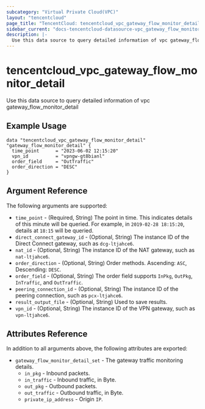 ```yaml
---
subcategory: "Virtual Private Cloud(VPC)"
layout: "tencentcloud"
page_title: "TencentCloud: tencentcloud_vpc_gateway_flow_monitor_detail"
sidebar_current: "docs-tencentcloud-datasource-vpc_gateway_flow_monitor_detail"
description: |-
  Use this data source to query detailed information of vpc gateway_flow_monitor_detail
---
```


# tencentcloud_vpc_gateway_flow_monitor_detail

Use this data source to query detailed information of vpc gateway_flow_monitor_detail

## Example Usage

```hcl
data "tencentcloud_vpc_gateway_flow_monitor_detail" "gateway_flow_monitor_detail" {
  time_point      = "2023-06-02 12:15:20"
  vpn_id          = "vpngw-gt8bianl"
  order_field     = "OutTraffic"
  order_direction = "DESC"
}
```

## Argument Reference

The following arguments are supported:

* `time_point` - (Required, String) The point in time. This indicates details of this minute will be queried. For example, in `2019-02-28 18:15:20`, details at `18:15` will be queried.
* `direct_connect_gateway_id` - (Optional, String) The instance ID of the Direct Connect gateway, such as `dcg-ltjahce6`.
* `nat_id` - (Optional, String) The instance ID of the NAT gateway, such as `nat-ltjahce6`.
* `order_direction` - (Optional, String) Order methods. Ascending: `ASC`, Descending: `DESC`.
* `order_field` - (Optional, String) The order field supports `InPkg`, `OutPkg`, `InTraffic`, and `OutTraffic`.
* `peering_connection_id` - (Optional, String) The instance ID of the peering connection, such as `pcx-ltjahce6`.
* `result_output_file` - (Optional, String) Used to save results.
* `vpn_id` - (Optional, String) The instance ID of the VPN gateway, such as `vpn-ltjahce6`.

## Attributes Reference

In addition to all arguments above, the following attributes are exported:

* `gateway_flow_monitor_detail_set` - The gateway traffic monitoring details.
  * `in_pkg` - Inbound packets.
  * `in_traffic` - Inbound traffic, in Byte.
  * `out_pkg` - Outbound packets.
  * `out_traffic` - Outbound traffic, in Byte.
  * `private_ip_address` - Origin `IP`.



